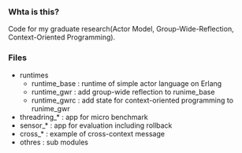 ### Whta is this?
Code for my graduate research(Actor Model, Group-Wide-Reflection, Context-Oriented Programming).

### Files
- runtimes
  - runtime_base : runtime of simple actor language on Erlang
  - runtime_gwr : add group-wide reflection to runime_base
  - runtime_gwrc : add state for context-oriented programming to runime_gwr
- threadring_* : app for micro benchmark
- sensor_* : app for evaluation including rollback
- cross_* : example of cross-context message
- othres : sub modules
